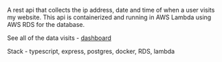 A rest api that collects the ip address, date and time of when a user visits my website. This api is containerized and running in AWS Lambda using AWS RDS for the database.

See all of the data visits - [dashboard](https://dashboard.mattmazer.dev)

Stack - typescript, express, postgres, docker, RDS, lambda
